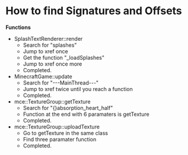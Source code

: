 # How to find Signatures and Offsets

**Functions**
- SplashTextRenderer::render
  - Search for "splashes"
  - Jump to xref once
  - Get the function "_loadSplashes"
  - Jump to xref once more
  - Completed.
- MinecraftGame::update
  - Search for "---MainThread---"
  - Jump to xref twice until you reach a function
  - Completed.
- mce::TextureGroup::getTexture
  - Search for "{}absorption_heart_half"
  - Function at the end with 6 paramaters is getTexture
  - Completed.
- mce::TextureGroup::uploadTexture
  - Go to getTexture in the same class
  - Find three paramater function
  - Completed.